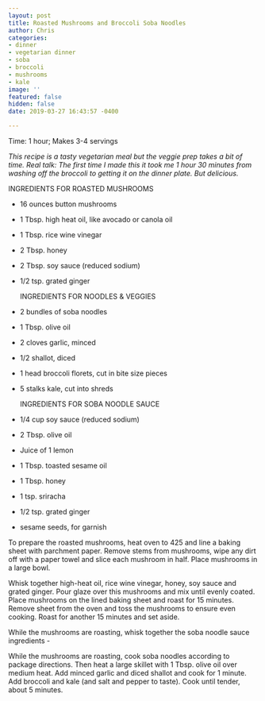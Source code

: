 ```yaml
---
layout: post
title: Roasted Mushrooms and Broccoli Soba Noodles
author: Chris
categories:
- dinner
- vegetarian dinner
- soba
- broccoli
- mushrooms
- kale
image: ''
featured: false
hidden: false
date: 2019-03-27 16:43:57 -0400

---
```

Time: 1 hour; Makes 3-4 servings

_This recipe is a tasty vegetarian meal but the veggie prep takes a bit of time. Real talk: The first time I made this it took me 1 hour 30 minutes from washing off the broccoli to getting it on the dinner plate. But delicious._

INGREDIENTS FOR ROASTED MUSHROOMS

* 16 ounces button mushrooms
* 1 Tbsp. high heat oil, like avocado or canola oil
* 1 Tbsp. rice wine vinegar
* 2 Tbsp. honey
* 2 Tbsp. soy sauce (reduced sodium)
* 1/2 tsp. grated ginger 

  INGREDIENTS FOR NOODLES & VEGGIES
* 2 bundles of soba noodles
* 1 Tbsp. olive oil
* 2 cloves garlic, minced
* 1/2 shallot, diced
* 1 head broccoli florets, cut in bite size pieces
* 5 stalks kale, cut into shreds 

  INGREDIENTS FOR SOBA NOODLE SAUCE 
* 1/4 cup soy sauce (reduced sodium)
* 2 Tbsp. olive oil
* Juice of 1 lemon
* 1 Tbsp. toasted sesame oil
* 1 Tbsp. honey
* 1 tsp. sriracha
* 1/2 tsp. grated ginger
* sesame seeds, for garnish

To prepare the roasted mushrooms, heat oven to 425 and line a baking sheet with parchment paper. Remove stems from mushrooms, wipe any dirt off with a paper towel and slice each mushroom in half. Place mushrooms in a large bowl.

Whisk together high-heat oil, rice wine vinegar, honey, soy sauce and grated ginger. Pour glaze over this mushrooms and mix until evenly coated. Place mushrooms on the lined baking sheet and roast for 15 minutes. Remove sheet from the oven and toss the mushrooms to ensure even cooking. Roast for another 15 minutes and set aside.

While the mushrooms are roasting, whisk together the soba noodle sauce ingredients - 

While the mushrooms are roasting, cook soba noodles according to package directions. Then heat a large skillet with 1 Tbsp. olive oil over medium heat. Add minced garlic and diced shallot and cook for 1 minute. Add broccoli and kale (and salt and pepper to taste). Cook until tender, about 5 minutes.